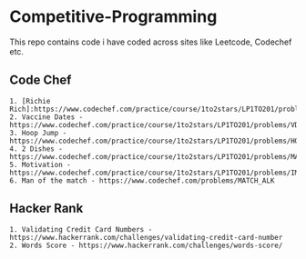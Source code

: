 # Competitive-Programming
This repo contains code i have coded across sites like Leetcode, Codechef etc.

## Code Chef
    1. [Richie Rich]:https://www.codechef.com/practice/course/1to2stars/LP1TO201/problems/CHFRICH
    2. Vaccine Dates - https://www.codechef.com/practice/course/1to2stars/LP1TO201/problems/VDATES
    3. Hoop Jump - https://www.codechef.com/practice/course/1to2stars/LP1TO201/problems/HOOPS
    4. 2 Dishes - https://www.codechef.com/practice/course/1to2stars/LP1TO201/problems/MAX_DIFF
    5. Motivation - https://www.codechef.com/practice/course/1to2stars/LP1TO201/problems/IMDB
    6. Man of the match - https://www.codechef.com/problems/MATCH_ALK    

## Hacker Rank
    1. Validating Credit Card Numbers - https://www.hackerrank.com/challenges/validating-credit-card-number
    2. Words Score - https://www.hackerrank.com/challenges/words-score/

